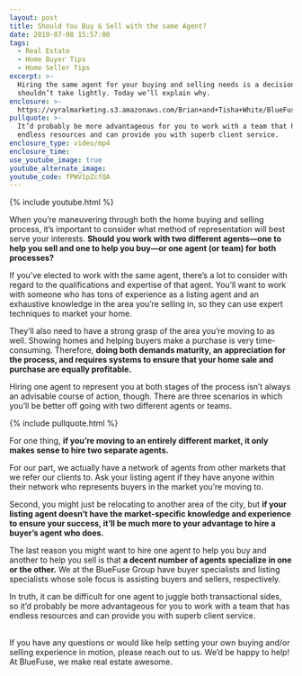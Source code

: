 ```yaml
---
layout: post
title: Should You Buy & Sell with the same Agent?
date: 2019-07-08 15:57:00
tags:
  - Real Estate
  - Home Buyer Tips
  - Home Seller Tips
excerpt: >-
  Hiring the same agent for your buying and selling needs is a decision you
  shouldn’t take lightly. Today we’ll explain why.
enclosure: >-
  https://vyralmarketing.s3.amazonaws.com/Brian+and+Tisha+White/BlueFuse+Realty-+Should+I+Use+the+Same+Agent+to+Both+Buy+and+Sell+a+Home_.mp4
pullquote: >-
  It’d probably be more advantageous for you to work with a team that has
  endless resources and can provide you with superb client service.
enclosure_type: video/mp4
enclosure_time:
use_youtube_image: true
youtube_alternate_image:
youtube_code: fPWV1pZcfQA
---
```


{% include youtube.html %}

When you’re maneuvering through both the home buying and selling process, it’s important to consider what method of representation will best serve your interests. **Should you work with two different agents—one to help you sell and one to help you buy—or one agent (or team) for both processes?&nbsp;**

If you’ve elected to work with the same agent, there’s a lot to consider with regard to the qualifications and expertise of that agent. You’ll want to work with someone who has tons of experience as a listing agent and an exhaustive knowledge in the area you’re selling in, so they can use expert techniques to market your home. &nbsp; &nbsp;

They’ll also need to have a strong grasp of the area you’re moving to as well. Showing homes and helping buyers make a purchase is very time-consuming. Therefore, **doing both demands maturity, an appreciation for the process, and requires systems to ensure that your home sale and purchase are equally profitable.&nbsp;**

Hiring one agent to represent you at both stages of the process isn’t always an advisable course of action, though. There are three scenarios in which you’ll be better off going with two different agents or teams.

{% include pullquote.html %}

For one thing, **if you’re moving to an entirely different market, it only makes sense to hire two separate agents.&nbsp;**

For our part, we actually have a network of agents from other markets that we refer our clients to. Ask your listing agent if they have anyone within their network who represents buyers in the market you’re moving to.&nbsp;

Second, you might just be relocating to another area of the city, but **if your listing agent doesn’t have the market-specific knowledge and experience to ensure your success, it’ll be much more to your advantage to hire a buyer’s agent who does.&nbsp;**

The last reason you might want to hire one agent to help you buy and another to help you sell is that **a decent number of agents specialize in one or the other.** We at the BlueFuse Group have buyer specialists and listing specialists whose sole focus is assisting buyers and sellers, respectively.&nbsp;

In truth, it can be difficult for one agent to juggle both transactional sides, so it’d probably be more advantageous for you to work with a team that has endless resources and can provide you with superb client service.&nbsp;

<br>If you have any questions or would like help setting your own buying and/or selling experience in motion, please reach out to us. We’d be happy to help\! At BlueFuse, we make real estate awesome. &nbsp;&nbsp;